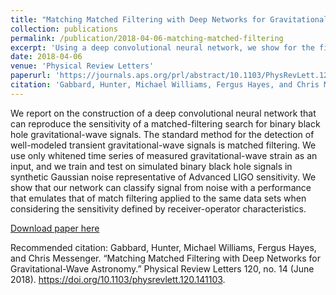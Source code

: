 ```yaml
---
title: "Matching Matched Filtering with Deep Networks for Gravitational-Wave Astronomy"
collection: publications
permalink: /publication/2018-04-06-matching-matched-filtering
excerpt: 'Using a deep convolutional neural network, we show for the first time that deep learning can match the efficiency of the gold-standard LIGO signal detection techniques.'
date: 2018-04-06
venue: 'Physical Review Letters'
paperurl: 'https://journals.aps.org/prl/abstract/10.1103/PhysRevLett.120.141103'
citation: 'Gabbard, Hunter, Michael Williams, Fergus Hayes, and Chris Messenger. “Matching Matched Filtering with Deep Networks for Gravitational-Wave Astronomy.” Physical Review Letters 120, no. 14 (June 2018). https://doi.org/10.1103/physrevlett.120.141103.'
---
```


We report on the construction of a deep convolutional neural network that can reproduce the sensitivity of a matched-filtering search for binary black hole gravitational-wave signals. The standard method for the detection of well-modeled transient gravitational-wave signals is matched filtering. We use only whitened time series of measured gravitational-wave strain as an input, and we train and test on simulated binary black hole signals in synthetic Gaussian noise representative of Advanced LIGO sensitivity. We show that our network can classify signal from noise with a performance that emulates that of match filtering applied to the same data sets when considering the sensitivity defined by receiver-operator characteristics.


[Download paper here](https://journals.aps.org/prl/abstract/10.1103/PhysRevLett.120.141103)

Recommended citation: Gabbard, Hunter, Michael Williams, Fergus Hayes, and Chris Messenger. “Matching Matched Filtering with Deep Networks for Gravitational-Wave Astronomy.” Physical Review Letters 120, no. 14 (June 2018). https://doi.org/10.1103/physrevlett.120.141103.

